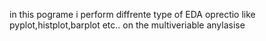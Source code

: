 in this pograme i perform diffrente type of EDA oprectio like pyplot,histplot,barplot etc.. on the multiveriable anylasise

